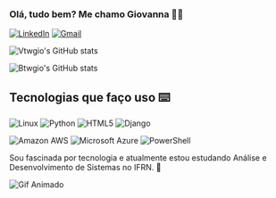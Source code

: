 ### Olá, tudo bem? Me chamo Giovanna 👩‍💻

[![LinkedIn](https://img.shields.io/badge/LinkedIn-0077B5?style=for-the-badge&logo=linkedin&logoColor=white)](https://www.linkedin.com/in/giovanna-albuquerque-8a45b2148/)
[![Gmail](https://img.shields.io/badge/Gmail-D14836?style=for-the-badge&logo=gmail&logoColor=white)](mailto:giovm14@gmail.com?subject=&body=Ol%C3%A1%2C%20gostaria%20de%20entrar%20em%20contato.)

![Vtwgio's GitHub stats](https://github-readme-stats.vercel.app/api/top-langs/?username=btwgio&show_icons=true&theme=dracula)

![Btwgio's GitHub stats](https://github-readme-stats.vercel.app/api?username=btwgio&show_icons=true&theme=dracula)

## Tecnologias que faço uso ⌨️

![Linux](https://img.shields.io/badge/Linux-FCC624?style=for-the-badge&logo=linux&logoColor=black)
![Python](https://img.shields.io/badge/Python-3776AB?style=for-the-badge&logo=python&logoColor=white)
![HTML5](https://img.shields.io/badge/HTML5-E34F26?style=for-the-badge&logo=html5&logoColor=white)
![Django](https://img.shields.io/badge/Django-092E20?style=for-the-badge&logo=django&logoColor=white)

![Amazon AWS](https://img.shields.io/badge/Amazon_AWS-FF9900?style=for-the-badge&logo=amazonaws&logoColor=white)
![Microsoft Azure](https://img.shields.io/badge/Microsoft_Azure-0089D6?style=for-the-badge&logo=microsoft-azure&logoColor=white)
![PowerShell](https://img.shields.io/badge/powershell-5391FE?style=for-the-badge&logo=powershell&logoColor=white)

Sou fascinada por tecnologia e atualmente estou estudando Análise e Desenvolvimento de Sistemas no IFRN. 🎇

![Gif Animado](https://i.pinimg.com/originals/8e/3d/b9/8e3db98c9f6569e71a1a4f998988d92d.gif)

